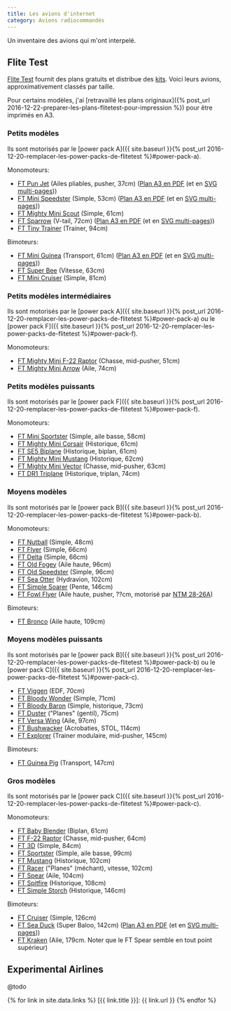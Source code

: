 ```yaml
---
title: Les avions d'internet
category: Avions radiocommandés
---
```

Un inventaire des avions qui m'ont interpelé.

Flite Test
----------

[Flite Test](http://flitetest.com) fournit des plans gratuits et distribue des [kits](http://store.flitetest.com/airplanes/).
Voici leurs avions, approximativement classés par taille.

Pour certains modèles, j'ai [retravaillé les plans originaux]({% post_url 2016-12-22-preparer-les-plans-flitetest-pour-impression %}) pour être imprimés en A3.

### Petits modèles

Ils sont motorisés par le [power pack A]({{ site.baseurl }}{% post_url 2016-12-20-remplacer-les-power-packs-de-flitetest %}#power-pack-a).

Monomoteurs:

- [FT Pun Jet](http://flitetest.com/articles/ft-pun-jet-build) (Ailes pliables, pusher, 37cm) ([Plan A3 en PDF](flitetest-pun-jet.pdf) (et en [SVG multi-pages](flitetest-pun-jet.svg)))
- [FT Mini Speedster](http://flitetest.com/articles/ft-mini-speedster-build) (Simple, 53cm) ([Plan A3 en PDF](flitetest-mini-speedster.pdf) (et en [SVG multi-pages](flitetest-mini-speedster.svg)))
- [FT Mighty Mini Scout](http://flitetest.com/articles/ft-mini-scout-build-mighty-minis) (Simple, 61cm)
- [FT Sparrow](http://flitetest.com/articles/ft-sparrow-build) (V-tail, 72cm) ([Plan A3 en PDF](flitetest-sparrow.pdf) (et en [SVG multi-pages](flitetest-sparrow.svg)))
- [FT Tiny Trainer](http://flitetest.com/articles/flite-test-tiny-trainer) (Trainer, 94cm)

Bimoteurs:

- [FT Mini Guinea](http://flitetest.com/articles/ft-mini-guinea-build) (Transport, 61cm) ([Plan A3 en PDF](flitetest-mini-guinea.pdf) (et en [SVG multi-pages](flitetest-mini-guinea.svg)))
- [FT Super Bee](http://flitetest.com/articles/ft-super-bee-build) (Vitesse, 63cm)
- [FT Mini Cruiser](http://flitetest.com/articles/ft-mini-cruiser-build) (Simple, 81cm)

### Petits modèles intermédiaires

Ils sont motorisés par le [power pack A]({{ site.baseurl }}{% post_url 2016-12-20-remplacer-les-power-packs-de-flitetest %}#power-pack-a) ou le [power pack F]({{ site.baseurl }}{% post_url 2016-12-20-remplacer-les-power-packs-de-flitetest %}#power-pack-f).

Monomoteurs:

- [FT Mighty Mini F-22 Raptor](http://flitetest.com/articles/mighty-mini-f-22-diy-build) (Chasse, mid-pusher, 51cm)
- [FT Mighty Mini Arrow](http://flitetest.com/articles/ft-mighty-mini-arrow-build) (Aile, 74cm)

### Petits modèles puissants

Ils sont motorisés par le [power pack F]({{ site.baseurl }}{% post_url 2016-12-20-remplacer-les-power-packs-de-flitetest %}#power-pack-f).

Monomoteurs:

- [FT Mini Sportster](http://flitetest.com/articles/ft-mini-sportster-build) (Simple, aile basse, 58cm)
- [FT Mighty Mini Corsair](http://flitetest.com/articles/ft-mighty-mini-corsair-build) (Historique, 61cm)
- [FT SE5 Biplane](http://flitetest.com/articles/ft-se5-biplane-build) (Historique, biplan, 61cm)
- [FT Mighty Mini Mustang](http://flitetest.com/articles/ft-mighty-mini-mustang-build) (Historique, 62cm)
- [FT Mighty Mini Vector](http://flitetest.com/articles/ft-mighty-mini-vector-build) (Chasse, mid-pusher, 63cm)
- [FT DR1 Triplane](http://flitetest.com/articles/ft-dr1-triplane-build) (Historique, triplan, 74cm)

### Moyens modèles

Ils sont motorisés par le [power pack B]({{ site.baseurl }}{% post_url 2016-12-20-remplacer-les-power-packs-de-flitetest %}#power-pack-b).

Monomoteurs:

- [FT Nutball](http://flitetest.com/articles/nutball-scratch-build) (Simple, 48cm)
- [FT Flyer](http://flitetest.com/articles/FT_Flyer_Scratch_build) (Simple, 66cm)
- [FT Delta](http://flitetest.com/articles/DeltaScratchBuild) (Simple, 66cm)
- [FT Old Fogey](http://flitetest.com/articles/FT_Old_Fogey_Scratch_Build) (Aile haute, 96cm)
- [FT Old Speedster](http://flitetest.com/articles/ft-old-speedster-build) (Simple, 96cm)
- [FT Sea Otter](http://flitetest.com/articles/ft-sea-otter-build) (Hydravion, 102cm)
- [FT Simple Soarer](http://flitetest.com/articles/ft-simple-soarer-build) (Pente, 146cm)
- [FT Fowl Flyer](http://flitetest.com/articles/Fowl_Flyer_Swappable_Scratch_Build) (Aile haute, pusher, ??cm, motorisé par [NTM 28-26A](https://hobbyking.com/en_us/ntm-prop-drive-series-28-26a-1200kv-286w-short-shaft-version.html))

Bimoteurs:

- [FT Bronco](http://flitetest.com/articles/ft-bronco-build) (Aile haute, 109cm)

### Moyens modèles puissants

Ils sont motorisés par le [power pack B]({{ site.baseurl }}{% post_url 2016-12-20-remplacer-les-power-packs-de-flitetest %}#power-pack-b) ou le [power pack C]({{ site.baseurl }}{% post_url 2016-12-20-remplacer-les-power-packs-de-flitetest %}#power-pack-c).

- [FT Viggen](http://flitetest.com/articles/ft-viggen-build) (EDF, 70cm)
- [FT Bloody Wonder](http://flitetest.com/articles/FT_Bloody_Wonder_Scratch_Build) (Simple, 71cm)
- [FT Bloody Baron](http://flitetest.com/articles/ft-bloody-baron-build) (Simple, historique, 73cm)
- [FT Duster](http://flitetest.com/articles/ft-duster-build) ("Planes" (gentil), 75cm)
- [FT Versa Wing](http://flitetest.com/articles/ft-versa-wing-build) (Aile, 97cm)
- [FT Bushwacker](http://flitetest.com/articles/ft-bushwacker-build) (Acrobaties, STOL, 114cm)
- [FT Explorer](http://flitetest.com/articles/ft-explorer-build) (Trainer modulaire, mid-pusher, 145cm)

Bimoteurs:

- [FT Guinea Pig](http://flitetest.com/articles/ft-guinea-build) (Transport, 147cm)

### Gros modèles

Ils sont motorisés par le [power pack C]({{ site.baseurl }}{% post_url 2016-12-20-remplacer-les-power-packs-de-flitetest %}#power-pack-c).

Monomoteurs:

- [FT Baby Blender](http://flitetest.com/articles/baby-blender-2-draft) (Biplan, 61cm)
- [FT F-22 Raptor](http://flitetest.com/articles/ft-22-raptor-build) (Chasse, mid-pusher, 64cm)
- [FT 3D](http://flitetest.com/articles/ft-3d-scratch-build) (Simple, 84cm)
- [FT Sportster](http://flitetest.com/articles/ft-sportster-build) (Simple, aile basse, 99cm)
- [FT Mustang](http://flitetest.com/articles/ft-mustang-build) (Historique, 102cm)
- [FT Racer](http://flitetest.com/articles/ft-racer-build) ("Planes" (méchant), vitesse, 102cm)
- [FT Spear](http://flitetest.com/articles/ft-spear-build) (Aile, 104cm)
- [FT Spitfire](http://flitetest.com/articles/ft-spitfire-build) (Historique, 108cm)
- [FT Simple Storch](http://flitetest.com/articles/ft-simple-storch-build) (Historique, 146cm)

Bimoteurs:

- [FT Cruiser](http://flitetest.com/articles/ft-cruiser-build) (Simple, 126cm)
- [FT Sea Duck](http://flitetest.com/articles/ft-sea-duck-build) (Super Baloo, 142cm) ([Plan A3 en PDF](flitetest-sea-duck.pdf) (et en [SVG multi-pages](flitetest-sea-duck.svg)))
- [FT Kraken](http://flitetest.com/articles/kraken-build) (Aile, 179cm. Noter que le FT Spear semble en tout point supérieur)

Experimental Airlines
---------------------

@todo

{% for link in site.data.links %}
[{{ link.title }}]: {{ link.url }}
{% endfor %}
